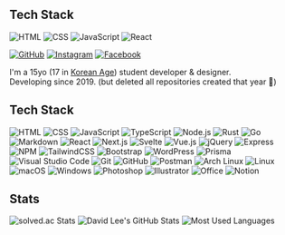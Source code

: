 ## Tech Stack
![HTML](https://img.shields.io/badge/HTML-E34F26.svg?style=for-the-badge&logo=html5&logoColor=white)
![CSS](https://img.shields.io/badge/CSS-1572B6.svg?style=for-the-badge&logo=css3&logoColor=white)
![JavaScript](https://img.shields.io/badge/JavaScript-F7DF1E.svg?&style=for-the-badge&logo=javascript&logoColor=black)
![React](https://img.shields.io/badge/React-61DAFB.svg?&style=for-the-badge&logo=react&logoColor=black)

[![GitHub](https://img.shields.io/badge/GitHub-black.svg?style=for-the-badge&logo=github&logoColor=white)](https://github.com/whiez)
[![Instagram](https://img.shields.io/badge/Instagram-C13584.svg?style=for-the-badge&logo=instagram&logoColor=white)](https://www.instagram.com/09_hyunwoo/)
[![Facebook](https://img.shields.io/badge/Facebook-1DA1f2.svg?style=for-the-badge&logo=facebook&logoColor=white)](https://www.facebook.com/profile.php?id=100079592343763)

I'm a 15yo (17 in [Korean Age](https://en.wikipedia.org/wiki/East_Asian_age_reckoning)) student developer & designer.  
Developing since 2019. (but deleted all repositories created that year 🫠)

## Tech Stack
![HTML](https://img.shields.io/badge/HTML-E34F26.svg?style=for-the-badge&logo=html5&logoColor=white)
![CSS](https://img.shields.io/badge/CSS-1572B6.svg?style=for-the-badge&logo=css3&logoColor=white)
![JavaScript](https://img.shields.io/badge/JavaScript-F7DF1E.svg?&style=for-the-badge&logo=javascript&logoColor=black)
![TypeScript](https://img.shields.io/badge/TypeScript-007ACC?style=for-the-badge&logo=typescript&logoColor=white)
![Node.js](https://img.shields.io/badge/Node.js_-43853D.svg?&style=for-the-badge&logo=node.js&logoColor=white)
![Rust](https://img.shields.io/badge/Rust-black?style=for-the-badge&logo=rust&logoColor=white)
![Go](https://img.shields.io/badge/Go-00add8?style=for-the-badge&logo=go&logoColor=white)
![Markdown](https://img.shields.io/badge/Markdown-black.svg?style=for-the-badge&logo=markdown&logoColor=white)
![React](https://img.shields.io/badge/React-61DAFB.svg?&style=for-the-badge&logo=react&logoColor=black)
![Next.js](https://img.shields.io/badge/next.js-black?style=for-the-badge&logo=nextdotjs&logoColor=white)
![Svelte](https://img.shields.io/badge/Svelte-ff3e00?style=for-the-badge&logo=svelte&logoColor=white)
![Vue.js](https://img.shields.io/badge/Vue.js-4FC08D?style=for-the-badge&logo=vuedotjs&logoColor=white)
![jQuery](https://img.shields.io/badge/jQuery-0769AD?style=for-the-badge&logo=jquery&logoColor=white)
![Express](https://img.shields.io/badge/Express-black?style=for-the-badge&logo=express&logoColor=white)
![NPM](https://img.shields.io/badge/npm-CB3837?style=for-the-badge&logo=npm&logoColor=white)
![TailwindCSS](https://img.shields.io/badge/TailwindCSS-38B2AC?style=for-the-badge&logo=tailwind-css&logoColor=white)
![Bootstrap](https://img.shields.io/badge/Bootstrap_-712cf9.svg?&style=for-the-badge&logo=bootstrap&logoColor=white)
![WordPress](https://img.shields.io/badge/WordPress-117AC9.svg?style=for-the-badge&logo=WordPress&logoColor=white)
![Prisma](https://img.shields.io/badge/Prisma-3982CE?style=for-the-badge&logo=Prisma&logoColor=white)
![Visual Studio Code](https://img.shields.io/badge/Visual_Studio_Code-0078d7.svg?style=for-the-badge&logo=visual-studio-code&logoColor=white)
![Git](https://img.shields.io/badge/git-F05033.svg?style=for-the-badge&logo=git&logoColor=white)
![GitHub](https://img.shields.io/badge/GitHub-121011.svg?style=for-the-badge&logo=github&logoColor=white)
![Postman](https://img.shields.io/badge/Postman-FF6C37?style=for-the-badge&logo=Postman&logoColor=white)
![Arch Linux](https://img.shields.io/badge/Arch_Linux-1794d1?style=for-the-badge&logo=archlinux&logoColor=white)
![Linux](https://img.shields.io/badge/Linux-FCC624?style=for-the-badge&logo=linux&logoColor=black)
![macOS](https://img.shields.io/badge/macOS-0a5efc?style=for-the-badge&logo=macos&logoColor=white)
![Windows](https://img.shields.io/badge/Windows-0078D6?style=for-the-badge&logo=windows&logoColor=white)
![Photoshop](https://img.shields.io/badge/Photoshop-2995FF?style=for-the-badge&logo=adobe-photoshop&logoColor=black)
![Illustrator](https://img.shields.io/badge/Illustrator-FD8808?style=for-the-badge&logo=adobe-illustrator&logoColor=black)
![Office](https://img.shields.io/badge/Office-D83B01?style=for-the-badge&logo=microsoft-office&logoColor=white)
![Notion](https://img.shields.io/badge/Notion-white?style=for-the-badge&logo=notion&logoColor=black)

## Stats
![solved.ac Stats](http://mazassumnida.wtf/api/v2/generate_badge?boj=whiez)
![David Lee's GitHub Stats](https://github-readme-stats.vercel.app/api?username=thoratica&count_private=true&show_icons=true)
![Most Used Languages](https://github-readme-stats.vercel.app/api/top-langs/?username=thoratica&layout=compact)
